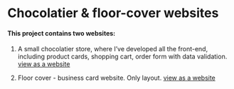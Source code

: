 # Chocolatier & floor-cover websites

#### This project contains two websites:
1. A small chocolatier store, where I’ve developed all the front-end, including product cards, shopping cart, order form with data validation.
[view as a website](https://composercoder.github.io/chocolatier/build/index.html)

2. Floor cover - business card website. Only layout.
[view as a website](https://composercoder.github.io/floor-cover/build/index.html)
